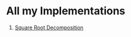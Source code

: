 <head>
  <h1>All my Implementations</h1>
</head>

<body>
  <ol>
    <li><a href="https://codeforces.com/blog/entry/54133">Square Root Decomposition</a></li>
  </ol>
</body>
